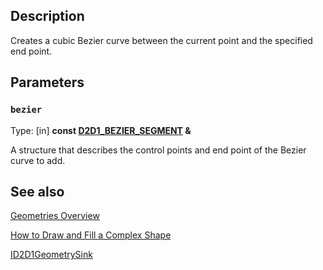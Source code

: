 ## Description

Creates a cubic Bezier curve between the current point and the specified end point.

## Parameters

### `bezier`

Type: [in] **const [D2D1_BEZIER_SEGMENT](https://learn.microsoft.com/windows/win32/api/d2d1/ns-d2d1-d2d1_bezier_segment) &**

A structure that describes the control points and end point of the Bezier curve to add.

## See also

[Geometries Overview](https://learn.microsoft.com/windows/win32/Direct2D/direct2d-geometries-overview)

[How to Draw and Fill a Complex Shape](https://learn.microsoft.com/windows/win32/Direct2D/how-to-draw-and-fill-a-complex-shape)

[ID2D1GeometrySink](https://learn.microsoft.com/windows/win32/api/d2d1/nn-d2d1-id2d1geometrysink)